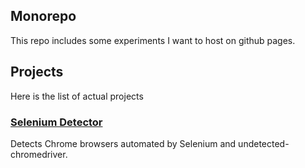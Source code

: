 ## Monorepo
This repo includes some experiments I want to host on github pages.
## Projects
Here is the list of actual projects
### [Selenium Detector](/selenium-detector/)
Detects Chrome browsers automated by Selenium and undetected-chromedriver.
